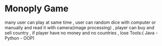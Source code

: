 # Monoply Game
many user can play at same time , user can random dice with computer or manually and read it with camera(image processing) , player can buy and sell country , if player have no money and no countries , lose
Tools:( Java - Python - OOP)
